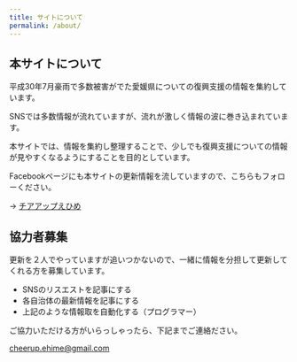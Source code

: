 ```yaml
---
title: サイトについて
permalink: /about/
---
```

## 本サイトについて

平成30年7月豪雨で多数被害がでた愛媛県についての復興支援の情報を集約しています。

SNSでは多数情報が流れていますが、流れが激しく情報の波に巻き込まれています。

本サイトでは、情報を集約し整理することで、少しでも復興支援についての情報が見やすくなるようにすることを目的としています。

Facebookページにも本サイトの更新情報を流していますので、こちらもフォローください。

→ [チアアップえひめ](https://www.facebook.com/cheerup.ehime/?modal=admin_todo_tour)

## 協力者募集

更新を２人でやっていますが追いつかないので、一緒に情報を分担して更新してくれる方を募集しています。

- SNSのリスエストを記事にする
- 各自治体の最新情報を記事にする
- 上記のような情報取を自動化する（プログラマー）

ご協力いただける方がいらっしゃったら、下記までご連絡ださい。

cheerup.ehime@gmail.com